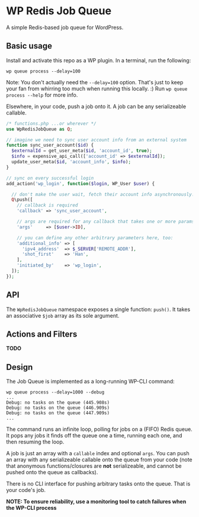# WP Redis Job Queue

A simple Redis-based job queue for WordPress.

## Basic usage

Install and activate this repo as a WP plugin. In a terminal, run the following:

```
wp queue process --delay=100
```

Note: You don't actually need the `--delay=100` option. That's just to keep your fan from whirring too much when running this locally. :) Run `wp queue process --help` for more info.

Elsewhere, in your code, push a job onto it. A job can be any serializeable callable.

```php
/* functions.php ...or wherever */
use WpRedisJobQueue as Q;

// imagine we need to sync user account info from an external system
function sync_user_account($id) {
  $externalId = get_user_meta($id, 'account_id', true);
  $info = expensive_api_call(['account_id' => $externalId]);
  update_user_meta($id, 'account_info', $info);
}

// sync on every successful login
add_action('wp_login', function($login, WP_User $user) {

  // don't make the user wait, fetch their account info asynchronously!
  Q\push([
    // callback is required
    'callback' => 'sync_user_account',

    // args are required for any callback that takes one or more params
    'args'     => [$user->ID],

    // you can define any other arbitrary parameters here, too:
    'additional_info' => [
      'ipv4_address'  => $_SERVER['REMOTE_ADDR'],
      'shot_first'    => 'Han',
    ],
    'initiated_by'    => 'wp_login',
  ]);
});
```

## API

The `WpRedisJobQueue` namespace exposes a single function: `push()`. It takes an associative `$job` array as its sole argument.

## Actions and Filters

**TODO**

## Design

The Job Queue is implemented as a long-running WP-CLI command:

```
wp queue process --delay=1000 --debug
...
Debug: no tasks on the queue (445.908s)
Debug: no tasks on the queue (446.909s)
Debug: no tasks on the queue (447.909s)
...
```

The command runs an infinite loop, polling for jobs on a (FIFO) Redis queue. It pops any jobs it finds off the queue one a time, running each one, and then resuming the loop.

A job is just an array with a `callable` index and optional `args`. You can push an array with any serializeable callable onto the queue from your code (note that anonymous functions/closures are **not** serializeable, and cannot be pushed onto the queue as callbacks).

There is no CLI interface for pushing arbitrary tasks onto the queue. That is your code's job.

**NOTE: To ensure reliability, use a monitoring tool to catch failures when the WP-CLI process**
